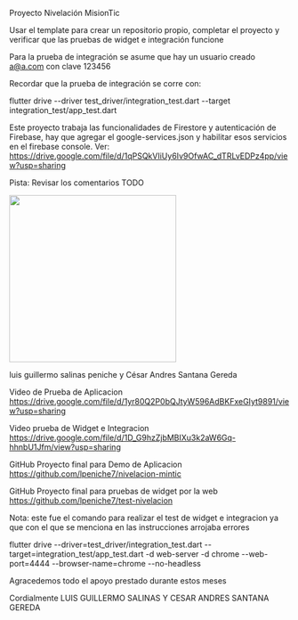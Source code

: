 Proyecto Nivelación MisionTic 

Usar el template para crear un repositorio propio, completar el proyecto y verificar que las pruebas de widget e integración funcione

Para la prueba de integración se asume que hay un usuario creado a@a.com con clave 123456

Recordar que la prueba de integración se corre con:   

flutter drive --driver test_driver/integration_test.dart --target integration_test/app_test.dart

Este proyecto trabaja las funcionalidades de Firestore y autenticación de Firebase, hay que agregar el google-services.json y habilitar esos servicios en el firebase console. Ver: https://drive.google.com/file/d/1qPSQkVIiUy6Iv9OfwAC_dTRLvEDPz4pp/view?usp=sharing   

Pista: Revisar los comentarios TODO   


<img src="firebase.gif" width="300" />

luis guillermo salinas peniche y César Andres Santana Gereda 

Video de Prueba de Aplicacion
https://drive.google.com/file/d/1yr80Q2P0bQJtyW596AdBKFxeGIyt9891/view?usp=sharing

Video prueba de Widget e Integracion
https://drive.google.com/file/d/1D_G9hzZjbMBIXu3k2aW6Gq-hhnbU1Jfm/view?usp=sharing

GitHub Proyecto final para Demo de Aplicacion
https://github.com/lpeniche7/nivelacion-mintic

GitHub Proyecto final para pruebas de widget por la web
https://github.com/lpeniche7/test-nivelacion


Nota: este fue el comando para realizar el test de widget e integracion ya que con el que se menciona en las instrucciones arrojaba errores 

flutter drive --driver=test_driver/integration_test.dart --target=integration_test/app_test.dart -d web-server -d chrome --web-port=4444 --browser-name=chrome --no-headless

Agracedemos todo el apoyo prestado durante estos meses

Cordialmente
LUIS GUILLERMO SALINAS Y  CESAR ANDRES SANTANA GEREDA 
